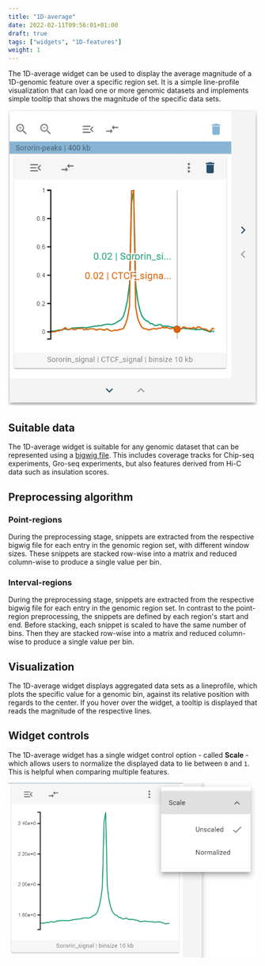 ```yaml
---
title: "1D-average"
date: 2022-02-11T09:56:01+01:00
draft: true
tags: ["widgets", "1D-features"]
weight: 1
---
```


The 1D-average widget can be used to display the average magnitude of a 1D-genomic feature over a specific region set. It is a simple line-profile visualization that can load one or more genomic datasets and implements simple tooltip that shows the magnitude of the specific data sets.

![1d average](/docs/lineprofile_widget.png)

## Suitable data

The 1D-average widget is suitable for any genomic dataset that can be represented using a [bigwig file](https://genome.ucsc.edu/goldenpath/help/bigWig.html). This includes coverage tracks for Chip-seq experiments, Gro-seq experiments, but also features derived from Hi-C data such as insulation scores.

## Preprocessing algorithm

### Point-regions

During the preprocessing stage, snippets are extracted from the respective bigwig file for each entry in the genomic region set, with different window sizes. These snippets are stacked row-wise into a matrix and reduced column-wise to produce a single value per bin.

### Interval-regions

During the preprocessing stage, snippets are extracted from the respective bigwig file for each entry in the genomic region set. In contrast to the point-region preprocessing, the snippets are defined by each region's start and end. Before stacking, each snippet is scaled to have the same number of bins. Then they are stacked row-wise into a matrix and reduced column-wise to produce a single value per bin.

## Visualization

The 1D-average widget displays aggregated data sets as a lineprofile, which plots the specific value for a genomic bin, against its relative position with regards to the center. If you hover over the widget, a tooltip is displayed that reads the magnitude of the respective lines. 

## Widget controls

The 1D-average widget has a single widget control option - called __Scale__ - which allows users to normalize the displayed data to lie between `0` and `1`. This is helpful when comparing multiple features.

![Widget controls](/docs/lineprofile_widget_widget_controls.png)